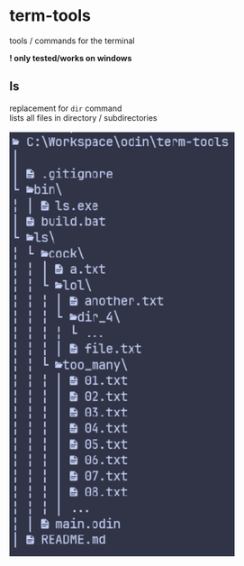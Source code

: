 # term-tools

tools / commands for the terminal <br>

__! only tested/works on windows__ <br>

## ls
replacement for `dir` command <br>
lists all files in directory / subdirectories <br>
<br>
<img src="https://github.com/phil-stein/term-tools/blob/main/files/ls_01.png" alt="logo" width="400">



